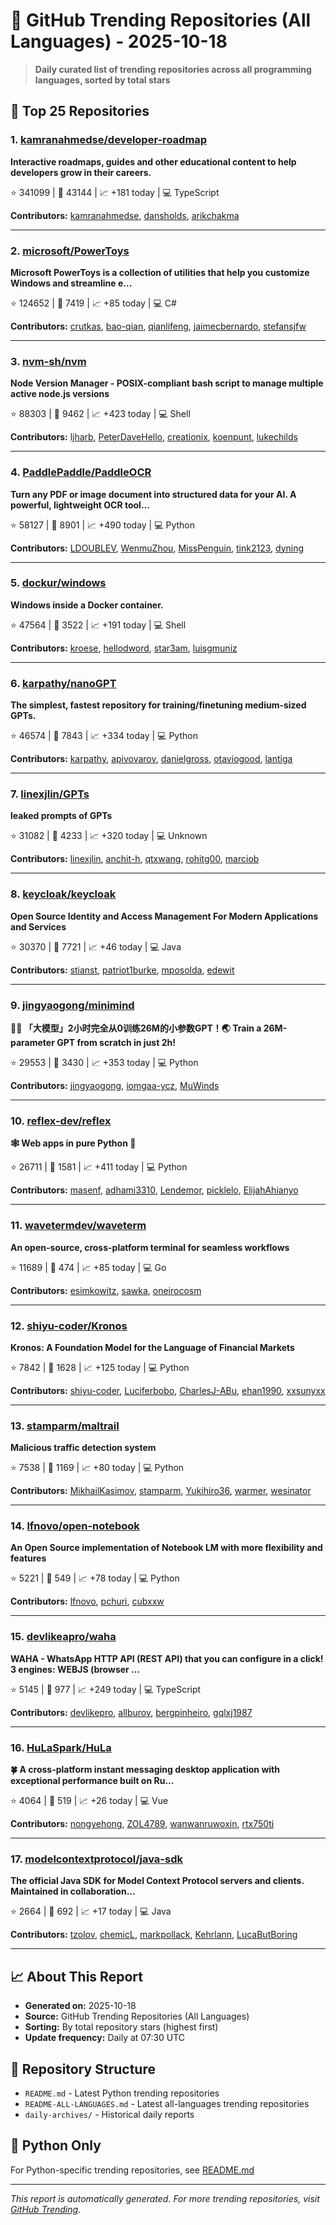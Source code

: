 # 🌟 GitHub Trending Repositories (All Languages) - 2025-10-18

> **Daily curated list of trending repositories across all programming languages, sorted by total stars**

## 🚀 Top 25 Repositories

### 1. [kamranahmedse/developer-roadmap](https://github.com/kamranahmedse/developer-roadmap)

**Interactive roadmaps, guides and other educational content to help developers grow in their careers.**

⭐ 341099 | 🍴 43144 | 📈 +181 today | 💻 TypeScript

**Contributors:** [kamranahmedse](https://github.com/kamranahmedse), [dansholds](https://github.com/dansholds), [arikchakma](https://github.com/arikchakma)

---

### 2. [microsoft/PowerToys](https://github.com/microsoft/PowerToys)

**Microsoft PowerToys is a collection of utilities that help you customize Windows and streamline e...**

⭐ 124652 | 🍴 7419 | 📈 +85 today | 💻 C#

**Contributors:** [crutkas](https://github.com/crutkas), [bao-qian](https://github.com/bao-qian), [qianlifeng](https://github.com/qianlifeng), [jaimecbernardo](https://github.com/jaimecbernardo), [stefansjfw](https://github.com/stefansjfw)

---

### 3. [nvm-sh/nvm](https://github.com/nvm-sh/nvm)

**Node Version Manager - POSIX-compliant bash script to manage multiple active node.js versions**

⭐ 88303 | 🍴 9462 | 📈 +423 today | 💻 Shell

**Contributors:** [ljharb](https://github.com/ljharb), [PeterDaveHello](https://github.com/PeterDaveHello), [creationix](https://github.com/creationix), [koenpunt](https://github.com/koenpunt), [lukechilds](https://github.com/lukechilds)

---

### 4. [PaddlePaddle/PaddleOCR](https://github.com/PaddlePaddle/PaddleOCR)

**Turn any PDF or image document into structured data for your AI. A powerful, lightweight OCR tool...**

⭐ 58127 | 🍴 8901 | 📈 +490 today | 💻 Python

**Contributors:** [LDOUBLEV](https://github.com/LDOUBLEV), [WenmuZhou](https://github.com/WenmuZhou), [MissPenguin](https://github.com/MissPenguin), [tink2123](https://github.com/tink2123), [dyning](https://github.com/dyning)

---

### 5. [dockur/windows](https://github.com/dockur/windows)

**Windows inside a Docker container.**

⭐ 47564 | 🍴 3522 | 📈 +191 today | 💻 Shell

**Contributors:** [kroese](https://github.com/kroese), [hellodword](https://github.com/hellodword), [star3am](https://github.com/star3am), [luisgmuniz](https://github.com/luisgmuniz)

---

### 6. [karpathy/nanoGPT](https://github.com/karpathy/nanoGPT)

**The simplest, fastest repository for training/finetuning medium-sized GPTs.**

⭐ 46574 | 🍴 7843 | 📈 +334 today | 💻 Python

**Contributors:** [karpathy](https://github.com/karpathy), [apivovarov](https://github.com/apivovarov), [danielgross](https://github.com/danielgross), [otaviogood](https://github.com/otaviogood), [lantiga](https://github.com/lantiga)

---

### 7. [linexjlin/GPTs](https://github.com/linexjlin/GPTs)

**leaked prompts of GPTs**

⭐ 31082 | 🍴 4233 | 📈 +320 today | 💻 Unknown

**Contributors:** [linexjlin](https://github.com/linexjlin), [anchit-h](https://github.com/anchit-h), [qtxwang](https://github.com/qtxwang), [rohitg00](https://github.com/rohitg00), [marciob](https://github.com/marciob)

---

### 8. [keycloak/keycloak](https://github.com/keycloak/keycloak)

**Open Source Identity and Access Management For Modern Applications and Services**

⭐ 30370 | 🍴 7721 | 📈 +46 today | 💻 Java

**Contributors:** [stianst](https://github.com/stianst), [patriot1burke](https://github.com/patriot1burke), [mposolda](https://github.com/mposolda), [edewit](https://github.com/edewit)

---

### 9. [jingyaogong/minimind](https://github.com/jingyaogong/minimind)

**🚀🚀 「大模型」2小时完全从0训练26M的小参数GPT！🌏 Train a 26M-parameter GPT from scratch in just 2h!**

⭐ 29553 | 🍴 3430 | 📈 +353 today | 💻 Python

**Contributors:** [jingyaogong](https://github.com/jingyaogong), [iomgaa-ycz](https://github.com/iomgaa-ycz), [MuWinds](https://github.com/MuWinds)

---

### 10. [reflex-dev/reflex](https://github.com/reflex-dev/reflex)

**🕸️ Web apps in pure Python 🐍**

⭐ 26711 | 🍴 1581 | 📈 +411 today | 💻 Python

**Contributors:** [masenf](https://github.com/masenf), [adhami3310](https://github.com/adhami3310), [Lendemor](https://github.com/Lendemor), [picklelo](https://github.com/picklelo), [ElijahAhianyo](https://github.com/ElijahAhianyo)

---

### 11. [wavetermdev/waveterm](https://github.com/wavetermdev/waveterm)

**An open-source, cross-platform terminal for seamless workflows**

⭐ 11689 | 🍴 474 | 📈 +85 today | 💻 Go

**Contributors:** [esimkowitz](https://github.com/esimkowitz), [sawka](https://github.com/sawka), [oneirocosm](https://github.com/oneirocosm)

---

### 12. [shiyu-coder/Kronos](https://github.com/shiyu-coder/Kronos)

**Kronos: A Foundation Model for the Language of Financial Markets**

⭐ 7842 | 🍴 1628 | 📈 +125 today | 💻 Python

**Contributors:** [shiyu-coder](https://github.com/shiyu-coder), [Luciferbobo](https://github.com/Luciferbobo), [CharlesJ-ABu](https://github.com/CharlesJ-ABu), [ehan1990](https://github.com/ehan1990), [xxsunyxx](https://github.com/xxsunyxx)

---

### 13. [stamparm/maltrail](https://github.com/stamparm/maltrail)

**Malicious traffic detection system**

⭐ 7538 | 🍴 1169 | 📈 +80 today | 💻 Python

**Contributors:** [MikhailKasimov](https://github.com/MikhailKasimov), [stamparm](https://github.com/stamparm), [Yukihiro36](https://github.com/Yukihiro36), [warmer](https://github.com/warmer), [wesinator](https://github.com/wesinator)

---

### 14. [lfnovo/open-notebook](https://github.com/lfnovo/open-notebook)

**An Open Source implementation of Notebook LM with more flexibility and features**

⭐ 5221 | 🍴 549 | 📈 +78 today | 💻 Python

**Contributors:** [lfnovo](https://github.com/lfnovo), [pchuri](https://github.com/pchuri), [cubxxw](https://github.com/cubxxw)

---

### 15. [devlikeapro/waha](https://github.com/devlikeapro/waha)

**WAHA - WhatsApp HTTP API (REST API) that you can configure in a click! 3 engines: WEBJS (browser ...**

⭐ 5145 | 🍴 977 | 📈 +249 today | 💻 TypeScript

**Contributors:** [devlikepro](https://github.com/devlikepro), [allburov](https://github.com/allburov), [bergpinheiro](https://github.com/bergpinheiro), [gqlxj1987](https://github.com/gqlxj1987)

---

### 16. [HuLaSpark/HuLa](https://github.com/HuLaSpark/HuLa)

**🍀 A cross-platform instant messaging desktop application with exceptional performance built on Ru...**

⭐ 4064 | 🍴 519 | 📈 +26 today | 💻 Vue

**Contributors:** [nongyehong](https://github.com/nongyehong), [ZOL4789](https://github.com/ZOL4789), [wanwanruwoxin](https://github.com/wanwanruwoxin), [rtx750ti](https://github.com/rtx750ti)

---

### 17. [modelcontextprotocol/java-sdk](https://github.com/modelcontextprotocol/java-sdk)

**The official Java SDK for Model Context Protocol servers and clients. Maintained in collaboration...**

⭐ 2664 | 🍴 692 | 📈 +17 today | 💻 Java

**Contributors:** [tzolov](https://github.com/tzolov), [chemicL](https://github.com/chemicL), [markpollack](https://github.com/markpollack), [Kehrlann](https://github.com/Kehrlann), [LucaButBoring](https://github.com/LucaButBoring)

---


## 📈 About This Report

- **Generated on:** 2025-10-18
- **Source:** GitHub Trending Repositories (All Languages)
- **Sorting:** By total repository stars (highest first)
- **Update frequency:** Daily at 07:30 UTC

## 🔗 Repository Structure

- `README.md` - Latest Python trending repositories
- `README-ALL-LANGUAGES.md` - Latest all-languages trending repositories
- `daily-archives/` - Historical daily reports

## 🐍 Python Only

For Python-specific trending repositories, see [README.md](./README.md)

---

*This report is automatically generated. For more trending repositories, visit [GitHub Trending](https://github.com/trending).*
